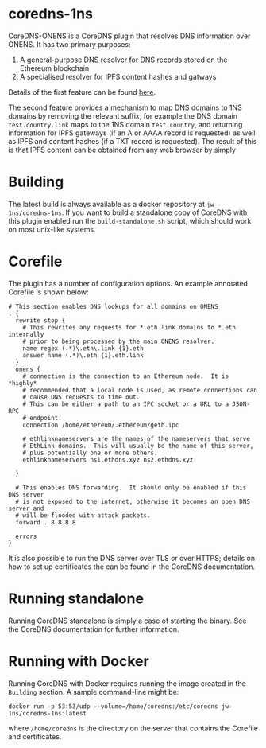 # coredns-1ns

CoreDNS-ONENS is a CoreDNS plugin that resolves DNS information over ONENS.  It has two primary purposes:

  1. A general-purpose DNS resolver for DNS records stored on the Ethereum blockchain
  2. A specialised resolver for IPFS content hashes and gatways

Details of the first feature can be found [here](https://docs.google.com/document/d/1Wt84SYaF59Fzxj064q2rlX7vEgITLeeGwtBBlPZAtow/edit#heading=h.bhxacjpmzz0s).

The second feature provides a mechanism to map DNS domains to 1NS domains by removing the relevant suffix, for example the DNS domain `test.country.link` maps to the 1NS domain `test.country`, and returning information for IPFS gateways (if an A or AAAA record is requested) as well as IPFS and content hashes (if a TXT record is requested).  The result of this is that IPFS content can be obtained from any web browser by simply 

# Building

The latest build is always available as a docker repository at `jw-1ns/coredns-1ns`.  If you want to build a standalone copy of CoreDNS with this plugin enabled run the `build-standalone.sh` script, which should work on most unix-like systems.

# Corefile

The plugin has a number of configuration options.  An example annotated Corefile is shown below:

```
# This section enables DNS lookups for all domains on ONENS
. {
  rewrite stop {
    # This rewrites any requests for *.eth.link domains to *.eth internally
    # prior to being processed by the main ONENS resolver.
    name regex (.*)\.eth\.link {1}.eth
    answer name (.*)\.eth {1}.eth.link
  }
  onens {
    # connection is the connection to an Ethereum node.  It is *highly*
    # recommended that a local node is used, as remote connections can
    # cause DNS requests to time out.
    # This can be either a path to an IPC socket or a URL to a JSON-RPC
    # endpoint.
    connection /home/ethereum/.ethereum/geth.ipc

    # ethlinknameservers are the names of the nameservers that serve
    # EthLink domains.  This will usually be the name of this server,
    # plus potentially one or more others.
    ethlinknameservers ns1.ethdns.xyz ns2.ethdns.xyz

  }

  # This enables DNS forwarding.  It should only be enabled if this DNS server
  # is not exposed to the internet, otherwise it becomes an open DNS server and
  # will be flooded with attack packets.
  forward . 8.8.8.8

  errors
}
```

It is also possible to run the DNS server over TLS or over HTTPS; details on how to set up certificates the can be found in the CoreDNS documentation.

# Running standalone

Running CoreDNS standalone is simply a case of starting the binary.  See the CoreDNS documentation for further information.

# Running with Docker

Running CoreDNS with Docker requires running the image created in the `Building` section.  A sample command-line might be:

    docker run -p 53:53/udp --volume=/home/coredns:/etc/coredns jw-1ns/coredns-1ns:latest

where `/home/coredns` is the directory on the server that contains the Corefile and certificates.
